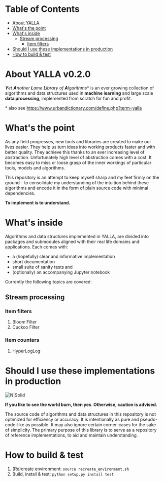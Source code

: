 Table of Contents
=================

   * [About YALLA](#about-yalla-v020)
   * [What's the point](#whats-the-point)
   * [What's inside](#whats-inside)
      * [Stream processing](#stream-processing)
         * [Item filters](#item-filters)
   * [Should I use these implementations in production](#should-i-use-these-implementations-in-production)
   * [How to build & test](#how-to-build--test)

# About YALLA v0.2.0
_**Y**et **A**nother **L**ame **L**ibrary of **A**lgorithms_* 
is an ever growing collection of algorithms and data structures 
used in **machine learning** and large scale **data processing**, 
implemented from scratch for fun and profit.

\* also see https://www.urbandictionary.com/define.php?term=yalla

# What's the point
As any field progresses, new tools and libraries are created 
to make our lives easier. They help us turn ideas into working 
products faster and with better quality. They achieve this thanks 
to an ever increasing level of abstraction. Unfortunately high 
level of abstraction comes with a cost. It becomes easy to miss 
or loose grasp of the inner workings of particular tools, 
models and algorithms.

This repository is an attempt to keep myself sharp and my feet 
firmly on the ground - to consolidate my understanding of 
the intuition behind these algorithms and encode it in the form 
of plain source code with minimal dependencies.

**To implement is to understand.**

# What's inside
Algorithms and data structures implemented in YALLA, are divided into packages and submodules
aligned with their real life domains and applications. Each comes with:
  * a (hopefully) clear and informative implementation
  * short documentation
  * small suite of sanity tests and
  * (optionally) an accompanying Jupyter notebook

Currently the following topics are covered:
## Stream processing
### Item filters
1. Bloom Filter
2. Cuckoo Filter
### Item counters
1. HyperLogLog

# Should I use these implementations in production
![N|Solid](https://i.kym-cdn.com/entries/icons/mobile/000/005/180/YaoMingMeme.jpg)

**If you like to see the world burn, then yes. Otherwise, caution is advised.**

The source code of algorithms and data structures in this repository is not optimized for efficiency or accuracy. 
It is intentionally as pure and pseudo-code-like as possible. It may also ignore certain corner-cases for the sake of
simplicity. The primary purpose of this library is to serve as a repository of reference implementations, to aid and 
maintain understanding.  

# How to build & test
1. (Re)create environment: ```source recreate_environment.sh```
2. Build, install & test: ```python setup.py install test```
